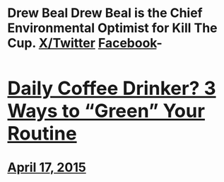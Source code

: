 # Drew Beal Drew Beal is the Chief Environmental Optimist for Kill The Cup. [X/Twitter](https://x.com/killthecup) [Facebook](https://www.facebook.com/killthecup)- [<h2>Daily Coffee Drinker? 3 Ways to “Green” Your Routine</h2>April 17, 2015](https://ineedcoffee.com/daily-coffee-drinker-3-ways-to-green-your-routine/)
